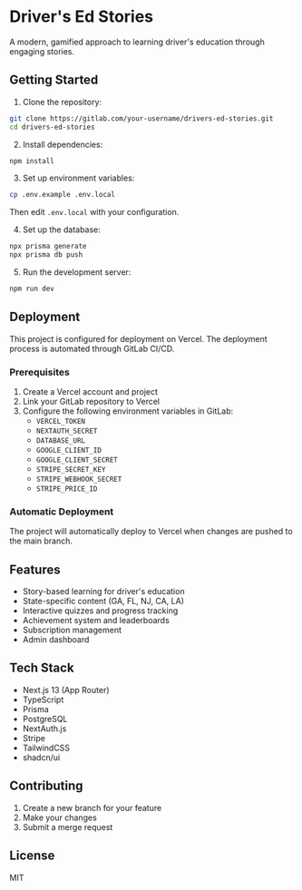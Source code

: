 # Driver's Ed Stories

A modern, gamified approach to learning driver's education through engaging stories.

## Getting Started

1. Clone the repository:
```bash
git clone https://gitlab.com/your-username/drivers-ed-stories.git
cd drivers-ed-stories
```

2. Install dependencies:
```bash
npm install
```

3. Set up environment variables:
```bash
cp .env.example .env.local
```
Then edit `.env.local` with your configuration.

4. Set up the database:
```bash
npx prisma generate
npx prisma db push
```

5. Run the development server:
```bash
npm run dev
```

## Deployment

This project is configured for deployment on Vercel. The deployment process is automated through GitLab CI/CD.

### Prerequisites

1. Create a Vercel account and project
2. Link your GitLab repository to Vercel
3. Configure the following environment variables in GitLab:
   - `VERCEL_TOKEN`
   - `NEXTAUTH_SECRET`
   - `DATABASE_URL`
   - `GOOGLE_CLIENT_ID`
   - `GOOGLE_CLIENT_SECRET`
   - `STRIPE_SECRET_KEY`
   - `STRIPE_WEBHOOK_SECRET`
   - `STRIPE_PRICE_ID`

### Automatic Deployment

The project will automatically deploy to Vercel when changes are pushed to the main branch.

## Features

- Story-based learning for driver's education
- State-specific content (GA, FL, NJ, CA, LA)
- Interactive quizzes and progress tracking
- Achievement system and leaderboards
- Subscription management
- Admin dashboard

## Tech Stack

- Next.js 13 (App Router)
- TypeScript
- Prisma
- PostgreSQL
- NextAuth.js
- Stripe
- TailwindCSS
- shadcn/ui

## Contributing

1. Create a new branch for your feature
2. Make your changes
3. Submit a merge request

## License

MIT